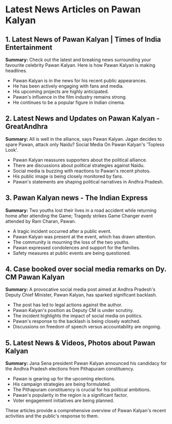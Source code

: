 # Latest News Articles on Pawan Kalyan

## 1. Latest News of Pawan Kalyan | Times of India Entertainment
**Summary:** Check out the latest and breaking news surrounding your favourite celebrity Pawan Kalyan. Here is how Pawan Kalyan is making headlines.
- Pawan Kalyan is in the news for his recent public appearances.
- He has been actively engaging with fans and media.
- His upcoming projects are highly anticipated.
- Pawan's influence in the film industry remains strong.
- He continues to be a popular figure in Indian cinema.

## 2. Latest News and Updates on Pawan Kalyan - GreatAndhra
**Summary:** All is well in the alliance, says Pawan Kalyan. Jagan decides to spare Pawan, attack only Naidu? Social Media On Pawan Kalyan's 'Topless Look'.
- Pawan Kalyan reassures supporters about the political alliance.
- There are discussions about political strategies against Naidu.
- Social media is buzzing with reactions to Pawan's recent photos.
- His public image is being closely monitored by fans.
- Pawan's statements are shaping political narratives in Andhra Pradesh.

## 3. Pawan Kalyan news - The Indian Express
**Summary:** Two youths lost their lives in a road accident while returning home after attending the Game; Tragedy strikes Game Changer event attended by Ram Charan, Pawan.
- A tragic incident occurred after a public event.
- Pawan Kalyan was present at the event, which has drawn attention.
- The community is mourning the loss of the two youths.
- Pawan expressed condolences and support for the families.
- Safety measures at public events are being questioned.

## 4. Case booked over social media remarks on Dy. CM Pawan Kalyan
**Summary:** A provocative social media post aimed at Andhra Pradesh's Deputy Chief Minister, Pawan Kalyan, has sparked significant backlash.
- The post has led to legal actions against the author.
- Pawan Kalyan's position as Deputy CM is under scrutiny.
- The incident highlights the impact of social media on politics.
- Pawan's response to the backlash is being closely watched.
- Discussions on freedom of speech versus accountability are ongoing.

## 5. Latest News & Videos, Photos about Pawan Kalyan
**Summary:** Jana Sena president Pawan Kalyan announced his candidacy for the Andhra Pradesh elections from Pithapuram constituency.
- Pawan is gearing up for the upcoming elections.
- His campaign strategies are being formulated.
- The Pithapuram constituency is crucial for his political ambitions.
- Pawan's popularity in the region is a significant factor.
- Voter engagement initiatives are being planned.

These articles provide a comprehensive overview of Pawan Kalyan's recent activities and the public's response to them.
```